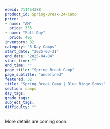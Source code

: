 ```yaml
---
ecwid: 711454388
product_id: Spring-Break-24-Camp
price:
- name: "AM"
  price: 355
- name: "Full-Day"
  price: 495
inventory: 32
category: "5-Day Camps"
start_date: "2025-03-31"
end_date: "2025-04-04"
start_time: ""
end_time: ""
page_title: "Spring Break Camp"
page_subtitle: "undefined"
featured: 32
title: "Spring Break Camp | Blue Ridge Boost"
section: camps
day_tags: 
grade_tags: 
subject_tags: 
difficulty: ""
---
```

<p>More details are coming soon.</p>
